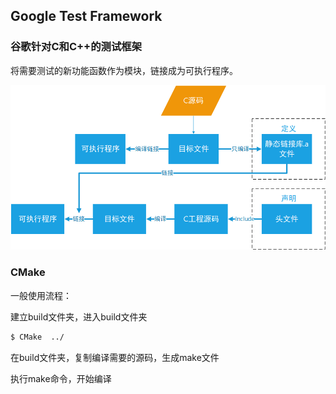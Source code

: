 ## Google Test Framework

### 谷歌针对C和C++的测试框架

将需要测试的新功能函数作为模块，链接成为可执行程序。

![](pic\pic1.png)

### CMake

一般使用流程：

建立build文件夹，进入build文件夹

```bash
$ CMake  ../
```

在build文件夹，复制编译需要的源码，生成make文件

执行make命令，开始编译